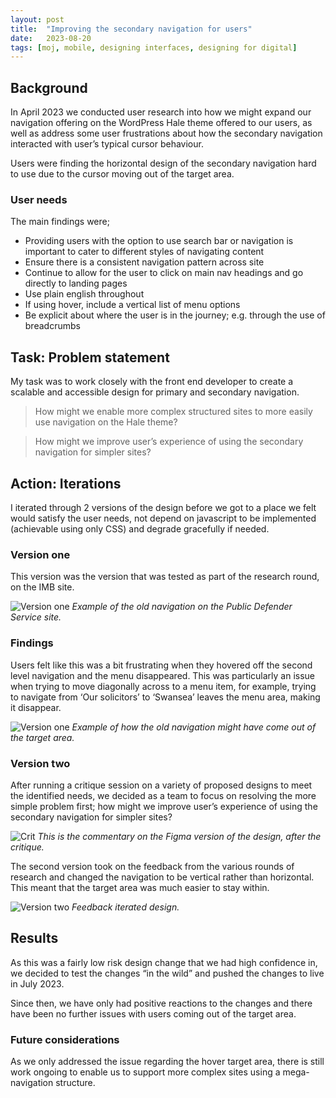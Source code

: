 ```yaml
---
layout: post
title:  "Improving the secondary navigation for users"
date:   2023-08-20
tags: [moj, mobile, designing interfaces, designing for digital]
---
```


## Background
In April 2023 we conducted user research into how we might expand our navigation offering on the WordPress Hale theme offered to our users, as well as address some user frustrations about how the secondary navigation interacted with user’s typical cursor behaviour. 

Users were finding the horizontal design of the secondary navigation hard to use due to the cursor moving out of the target area.

### User needs
The main findings were;
- Providing users with the option to use search bar or navigation is important to cater to different styles of navigating content
- Ensure there is a consistent navigation pattern across site
- Continue to allow for the user to click on main nav headings and go directly to landing pages
- Use plain english throughout
- If using hover, include a vertical list of menu options
- Be explicit about where the user is in the journey; e.g. through the use of breadcrumbs

## Task: Problem statement
My task was to work closely with the front end developer to create a scalable and accessible design for primary and secondary navigation.

> How might we enable more complex structured sites to more easily use navigation on the Hale theme?

> How might we improve user’s experience of using the secondary navigation for simpler sites?

## Action: Iterations
I iterated through 2 versions of the design before we got to a place we felt would satisfy the user needs, not depend on javascript to be implemented (achievable using only CSS) and degrade gracefully if needed. 

### Version one
This version was the version that was tested as part of the research round, on the IMB site.

![Version one](/portfolio/assets/images/secondary-navigation/version1.png "Example of the old navigation on the Public Defender Service site")
*Example of the old navigation on the Public Defender Service site.*

### Findings
Users felt like this was a bit frustrating when they hovered off the second level navigation and the menu disappeared. This was particularly an issue when trying to move diagonally across to a menu item, for example, trying to navigate from ‘Our solicitors’ to ‘Swansea’ leaves the menu area, making it disappear.

![Version one](/portfolio/assets/images/secondary-navigation/version1_demo.png "Example of how the old navigation might have come out of the target area")
*Example of how the old navigation might have come out of the target area.*

### Version two
After running a critique session on a variety of proposed designs to meet the identified needs, we decided as a team to focus on resolving the more simple problem first; how might we improve user’s experience of using the secondary navigation for simpler sites?

![Crit](/portfolio/assets/images/secondary-navigation/crit.png "This is the commentary on the Figma version of the design, after the critique")
*This is the commentary on the Figma version of the design, after the critique.*

The second version took on the feedback from the various rounds of research and changed the navigation to be vertical rather than horizontal. This meant that the target area was much easier to stay within.

![Version two](/portfolio/assets/images/secondary-navigation/version2.png "Feedback iterated design")
*Feedback iterated design.*

## Results
As this was a fairly low risk design change that we had high confidence in, we decided to test the changes “in the wild” and pushed the changes to live in July 2023.

Since then, we have only had positive reactions to the changes and there have been no further issues with users coming out of the target area.

### Future considerations
As we only addressed the issue regarding the hover target area, there is still work ongoing to enable us to support more complex sites using a mega-navigation structure.